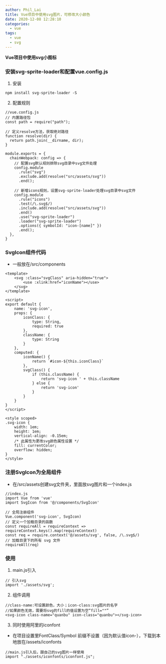 ```yaml
---
author: Phil_Lai
title: Vue项目中使用svg图片，可修改大小颜色
date: 2020-12-08 12:28:10
categories:
  - vue
tags:
  - vue
  - svg
---
```


**Vue项目中使用svg小图标**

<!-- more -->

### 安装svg-sprite-loader和配置vue.config.js
1. 安装
```
npm install svg-sprite-loader -S
```
2. 配置规则
```
//vue.config.js
// 内置路径包
const path = require("path");

// 定义resolve方法，获取绝对路径
function resolve(dir) {
  return path.join(__dirname, dir);
}

module.exports = {
  chainWebpack: config => {
    // 配置svg默认规则排除svg目录中svg文件处理
    config.module
      .rule("svg")
      .exclude.add(resolve("src/assets/svg"))
      .end();

    // 新增icons规则，设置svg-sprite-loader处理svg目录中svg文件
    config.module
      .rule("icons")
      .test(/\.svg$/)
      .include.add(resolve("src/assets/svg"))
      .end()
      .use("svg-sprite-loader")
      .loader("svg-sprite-loader")
      .options({ symbolId: "icon-[name]" })
      .end();
  },
}
```

### SvgIcon组件代码
- 一般放在/src/components
```
<template>
    <svg :class="svgClass" aria-hidden="true">
        <use :xlink:href="iconName"></use>
    </svg>
</template>

<script>
export default {
    name: 'svg-icon',
    props: {
        iconClass: {
            type: String,
            required: true
        },
        className: {
            type: String
        }
    },
    computed: {
        iconName() {
            return `#icon-${this.iconClass}`
        },
        svgClass() {
            if (this.className) {
                return 'svg-icon ' + this.className
            } else {
                return 'svg-icon'
            }
        }
    }
}
</script>

<style scoped>
.svg-icon {
    width: 1em;
    height: 1em;
    vertical-align: -0.15em;
    /* 此属性为更改svg颜色属性设置 */
    fill: currentColor;
    overflow: hidden;
}
</style>
```

### 注册SvgIcon为全局组件
- 在/src/assets创建svg文件夹，里面放svg图片和一个index.js
```
//index.js
import Vue from 'vue'
import SvgIcon from '@/components/SvgIcon'

// 全局注册组件
Vue.component('svg-icon', SvgIcon)
// 定义一个加载目录的函数
const requireAll = requireContext => requireContext.keys().map(requireContext)
const req = require.context('@/assets/svg', false, /\.svg$/)
// 加载目录下的所有 svg 文件
requireAll(req)
```

### 使用
1. main.js引入
```
// 引入svg
import './assets/svg';
```
2. 组件调用
```
//class-name:可设置颜色，大小；icon-class:svg图片的名字
//如果颜色无效，需要将svg的fill的值设置为空“fill=""”
<svg-icon class-name="quanbu" icon-class="quanbu"></svg-icon>
```
3. 同时使用阿里的iconfont
- 在项目设置里FontClass/Symbol 前缀不设置（因为默认值icon-），下载到本地放在/assets/iconfonts
```
//main.js引入后，跟自己的svg图片一样使用
import "./assets/iconfonts/iconfont.js";
```


